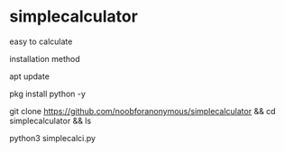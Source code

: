 # simplecalculator
easy to calculate 

 installation method 
 
 apt update 
 
 pkg install python -y
 
 git clone https://github.com/noobforanonymous/simplecalculator  && cd simplecalculator && ls
 
 python3 simplecalci.py

